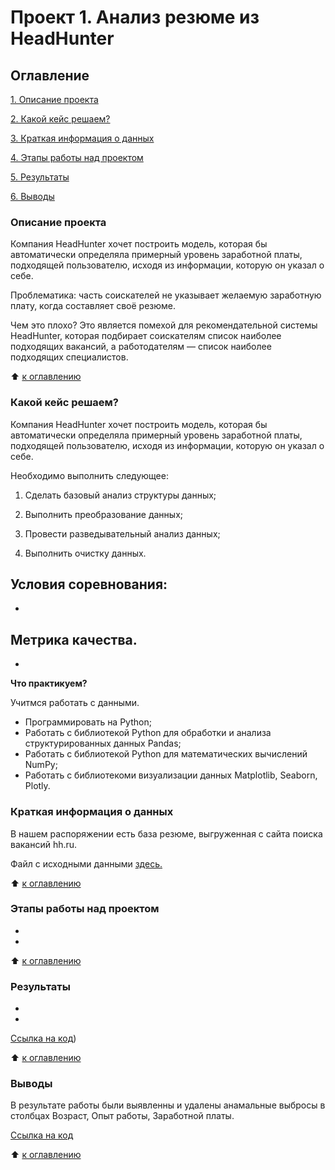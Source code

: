 # Проект 1. Анализ резюме из HeadHunter

## Оглавление
[1. Описание проекта](https://github.com/211604270720/Git/blob/master/PROJECT-1/README.md#Описание-проекта)

[2. Какой кейс решаем?](#Какой-кейс-решаем)

[3. Краткая информация о данных](https://github.com/211604270720/Git/README.md#Краткая-информация-о-данных)

[4. Этапы работы над проектом](https://github.com/211604270720/Git/README.md#Этапы-работы-над-проектом)

[5. Результаты](https://github.com/211604270720/Git/README.md#Результаты)

[6. Выводы](https://github.com/211604270720/Git/README.md#Выводы)

### Описание проекта

Компания HeadHunter хочет построить модель, которая бы автоматически определяла примерный уровень заработной платы, подходящей пользователю, исходя из информации, которую он указал о себе.

Проблематика: часть соискателей не указывает желаемую заработную плату, когда составляет своё резюме.

Чем это плохо?
Это является помехой для рекомендательной системы HeadHunter, которая подбирает соискателям список наиболее подходящих вакансий, а работодателям — список наиболее подходящих специалистов.

:arrow_up: [к оглавлению](https://github.com/211604270720/Git/blob/master/PROJECT-1/README.md#Описание-проекта)

### Какой кейс решаем?

Компания HeadHunter хочет построить модель, которая бы автоматически определяла примерный уровень заработной платы, подходящей пользователю, исходя из информации, которую он указал о себе.

  Необходимо выполнить следующее:

  1. Сделать базовый анализ структуры данных;

  2. Выполнить преобразование данных;

  3. Провести разведывательный анализ данных;

  4. Выполнить очистку данных.

**Условия соревнования:**
-
-

**Метрика качества.**
-
-

**Что практикуем?** 

Учитмся работать с данными.
 - Программировать на Python;
 - Работать с библиотекой Python для обработки и анализа структурированных данных Pandas;
 - Работать с библиотекой Python для математических вычислений NumPy;
-  Работать с библиотекоми визуализации данных Matplotlib, Seaborn, Plotly.

### Краткая информация о данных

В нашем распоряжении есть база резюме, выгруженная с сайта поиска вакансий hh.ru.

Файл с исходными данными [здесь.](https://drive.google.com/file/d/1Kb78mAWYKcYlellTGhIjPI-bCcKbGuTn/view?usp=sharing)

:arrow_up: [к оглавлению](https://github.com/211604270720/Git/blob/master/PROJECT-1/README.md#Описание-проекта)

### Этапы работы над проектом
-
-

:arrow_up: [к оглавлению](https://github.com/211604270720/Git/blob/master/PROJECT-1/README.md#Описание-проекта)

### Результаты
-
-

[Ссылка на код](https://github.com/211604270720/Git/blob/master/PROJECT-1/Project-1.ipynb))

:arrow_up: [к оглавлению](https://github.com/211604270720/Git/blob/master/PROJECT-1/README.md#Описание-проекта)

### Выводы

В результате работы были выявленны и удалены анамальные выбросы в столбцах Возраст, Опыт работы, Заработной платы.

[Ссылка на код](https://github.com/211604270720/Git/blob/master/PROJECT-1/Project-1.ipynb)

:arrow_up: [к оглавлению](https://github.com/211604270720/Git/blob/master/PROJECT-1/README.md#Описание-проекта)
